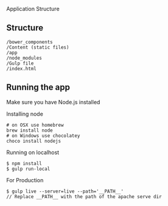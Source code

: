 
Application Structure

## Structure ##

	/bower_components
	/Content (static files)
	/app
	/node_modules
	/Gulp file
	/index.html

## Running the app #

Make sure you have Node.js installed

Installing node

```
# on OSX use homebrew
brew install node
# on Windows use chocolatey
choco install nodejs

```

Running on localhost

```
$ npm install
$ gulp run-local

```

For Production

```
$ gulp live --server=live --path='__PATH__'
// Replace __PATH__ with the path of the apache serve dir

```

